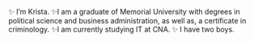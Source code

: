 ✨ I’m Krista.
✨I am a graduate of Memorial University with degrees in political science and business administration, as well as, a certificate in criminology.
✨I am currently studying IT at CNA.
✨ I have two boys.


